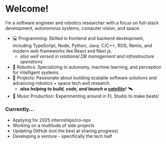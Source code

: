 # Welcome!

I’m a software engineer and robotics researcher with a focus on full-stack development, autonomous systems, computer vision, and space.

- 💻 Programming: Skilled in frontend and backend development, including TypeScript, Node, Python, Java, C/C++, ROS, Remix, and modern web frameworks like React and Next.js.
  - _also well versed in relational DB management and infrastructure operations_
- 🤖 Robotics: Specializing in autonomy, machine learning, and perception for intelligent systems.
- 🚀 Projects: Passionate about building scalable software solutions and advancing robotics + space tech and research.
  - **_also helping to build, code, and launch a [satellite](https://horizonsat.org/)! 🛰️_**
- 🎹 Music Production: Experimenting around in FL Studio to make beats!

### Currently...

- Applying for 2025 internships/co-ops
- Working on a multitude of side projects
- Updating GitHub (not the best at sharing progress)
- Developing a venture - specifically the tech half
